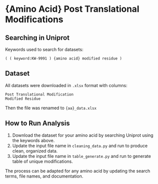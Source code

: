# {Amino Acid} Post Translational Modifications

## Searching in Uniprot

Keywords used to search for datasets:

```
( ( keyword:KW-9991 ) {amino acid} modified residue )

```

## Dataset

All datasets were downloaded in  `.xlsx`  format with columns:

```
Post Translational Modification
Modified Residue 
```

Then the file was renamed to  `{aa}_data.xlsx`

## How to Run Analysis

1.  Download the dataset for your amino acid by searching Uniprot using the keywords above.
2.  Update the input file name in  `cleaning_data.py`  and run to produce clean, organized data.
3.  Update the input file name in  `table_generate.py`  and run to generate table of unique modifications.

The process can be adapted for any amino acid by updating the search terms, file names, and documentation.
